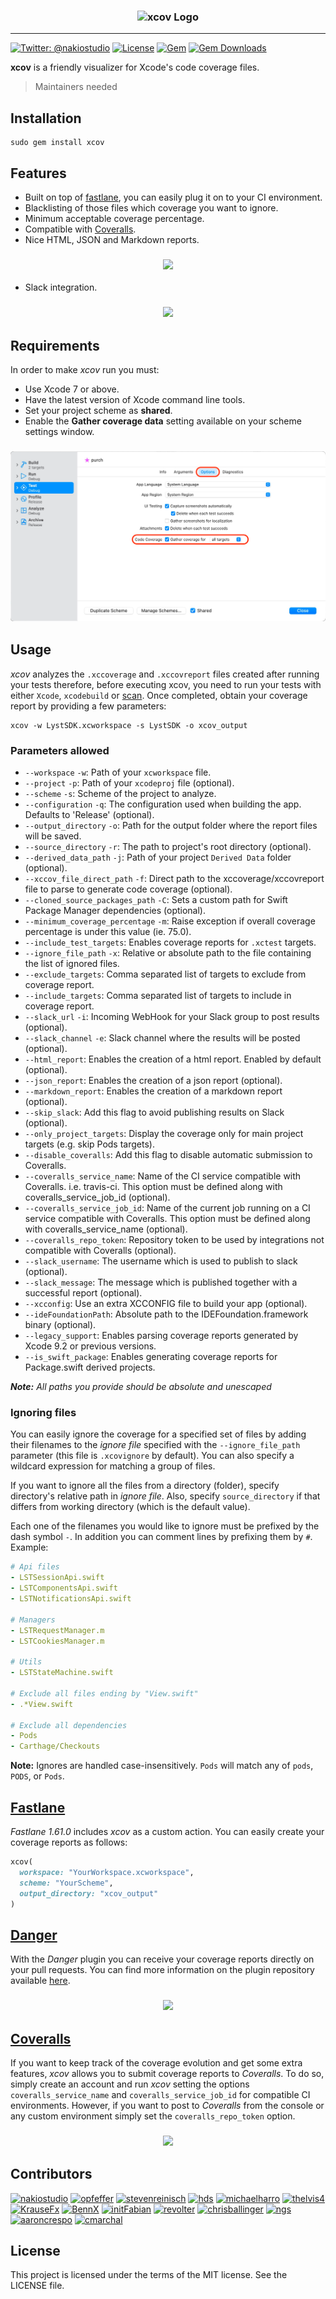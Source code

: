 <h3 align="center">
<img src="/assets_readme/logo.png" alt="xcov Logo" />
</h3>

---

[![Twitter: @nakiostudio](https://img.shields.io/badge/contact-@nakiostudio-blue.svg?style=flat)](https://twitter.com/nakiostudio)
[![License](https://img.shields.io/badge/license-MIT-green.svg?style=flat)](https://github.com/nakiostudio/xcov/blob/master/LICENSE)
[![Gem](https://img.shields.io/gem/v/xcov.svg?style=flat)](http://rubygems.org/gems/xcov)
[![Gem Downloads](https://img.shields.io/gem/dt/xcov.svg?style=flat)](http://rubygems.org/gems/xcov)

**xcov** is a friendly visualizer for Xcode's code coverage files.

> Maintainers needed

## Installation

```
sudo gem install xcov
```

## Features

- Built on top of [fastlane](https://fastlane.tools), you can easily plug it on to your CI environment.
- Blacklisting of those files which coverage you want to ignore.
- Minimum acceptable coverage percentage.
- Compatible with [Coveralls](https://coveralls.io).
- Nice HTML, JSON and Markdown reports.

<h3 align="center">
<img src="/assets_readme/report.png" />
</h3>

- Slack integration.

<h3 align="center">
<img src="/assets_readme/slack_integration.png" />
</h3>

## Requirements

In order to make _xcov_ run you must:

- Use Xcode 7 or above.
- Have the latest version of Xcode command line tools.
- Set your project scheme as **shared**.
- Enable the **Gather coverage data** setting available on your scheme settings window.

<h3 align="center">
<img src="/assets_readme/new_gather_coverage.png" />
</h3>

## Usage

_xcov_ analyzes the `.xccoverage` and `.xccovreport` files created after running your tests therefore, before executing xcov, you need to run your tests with either `Xcode`, `xcodebuild` or [scan](https://github.com/fastlane/fastlane/tree/master/scan). Once completed, obtain your coverage report by providing a few parameters:

```
xcov -w LystSDK.xcworkspace -s LystSDK -o xcov_output
```

### Parameters allowed

- `--workspace` `-w`: Path of your `xcworkspace` file.
- `--project` `-p`: Path of your `xcodeproj` file (optional).
- `--scheme` `-s`: Scheme of the project to analyze.
- `--configuration` `-q`: The configuration used when building the app. Defaults to 'Release' (optional).
- `--output_directory` `-o`: Path for the output folder where the report files will be saved.
- `--source_directory` `-r`: The path to project's root directory (optional).
- `--derived_data_path` `-j`: Path of your project `Derived Data` folder (optional).
- `--xccov_file_direct_path` `-f`: Direct path to the xccoverage/xccovreport file to parse to generate code coverage (optional).
- `--cloned_source_packages_path` `-C`: Sets a custom path for Swift Package Manager dependencies (optional).
- `--minimum_coverage_percentage` `-m`: Raise exception if overall coverage percentage is under this value (ie. 75.0).
- `--include_test_targets`: Enables coverage reports for `.xctest` targets.
- `--ignore_file_path` `-x`: Relative or absolute path to the file containing the list of ignored files.
- `--exclude_targets`: Comma separated list of targets to exclude from coverage report.
- `--include_targets`: Comma separated list of targets to include in coverage report.
- `--slack_url` `-i`: Incoming WebHook for your Slack group to post results (optional).
- `--slack_channel` `-e`: Slack channel where the results will be posted (optional).
- `--html_report`: Enables the creation of a html report. Enabled by default (optional).
- `--json_report`: Enables the creation of a json report (optional).
- `--markdown_report`: Enables the creation of a markdown report (optional).
- `--skip_slack`: Add this flag to avoid publishing results on Slack (optional).
- `--only_project_targets`: Display the coverage only for main project targets (e.g. skip Pods targets).
- `--disable_coveralls`: Add this flag to disable automatic submission to Coveralls.
- `--coveralls_service_name`: Name of the CI service compatible with Coveralls. i.e. travis-ci. This option must be defined along with coveralls_service_job_id (optional).
- `--coveralls_service_job_id`: Name of the current job running on a CI service compatible with Coveralls. This option must be defined along with coveralls_service_name (optional).
- `--coveralls_repo_token`: Repository token to be used by integrations not compatible with Coveralls (optional).
- `--slack_username`: The username which is used to publish to slack (optional).
- `--slack_message`: The message which is published together with a successful report (optional).
- `--xcconfig`: Use an extra XCCONFIG file to build your app (optional).
- `--ideFoundationPath`: Absolute path to the IDEFoundation.framework binary (optional).
- `--legacy_support`: Enables parsing coverage reports generated by Xcode 9.2 or previous versions.
- `--is_swift_package`: Enables generating coverage reports for Package.swift derived projects.

_**Note:** All paths you provide should be absolute and unescaped_

### Ignoring files

You can easily ignore the coverage for a specified set of files by adding their filenames to the _ignore file_ specified with the `--ignore_file_path` parameter (this file is `.xcovignore` by default). You can also specify a wildcard expression for matching a group of files.

If you want to ignore all the files from a directory (folder), specify directory's relative path in _ignore file_. Also, specify `source_directory` if that differs from working directory (which is the default value).

Each one of the filenames you would like to ignore must be prefixed by the dash symbol `-`. In addition you can comment lines by prefixing them by `#`. Example:

```yaml
# Api files
- LSTSessionApi.swift
- LSTComponentsApi.swift
- LSTNotificationsApi.swift

# Managers
- LSTRequestManager.m
- LSTCookiesManager.m

# Utils
- LSTStateMachine.swift

# Exclude all files ending by "View.swift"
- .*View.swift

# Exclude all dependencies
- Pods
- Carthage/Checkouts
```

**Note:** Ignores are handled case-insensitively. `Pods` will match any of `pods`, `PODS`, or `Pods`.

## [Fastlane](https://github.com/fastlane/fastlane/blob/master/fastlane/docs/Actions.md)

_Fastlane 1.61.0_ includes _xcov_ as a custom action. You can easily create your coverage reports as follows:

```ruby
xcov(
  workspace: "YourWorkspace.xcworkspace",
  scheme: "YourScheme",
  output_directory: "xcov_output"
)
```

## [Danger](https://danger.systems)

With the _Danger_ plugin you can receive your coverage reports directly on your pull requests. You can find more information on the plugin repository available [here](https://github.com/nakiostudio/danger-xcov).

<h3 align="center">
<img src="/assets_readme/xcov_danger.png" />
</h3>

## [Coveralls](https://coveralls.io)

If you want to keep track of the coverage evolution and get some extra features, _xcov_ allows you to submit coverage reports to _Coveralls_. To do so, simply create an account and run _xcov_ setting the options `coveralls_service_name` and `coveralls_service_job_id` for compatible CI environments. However, if you want to post to _Coveralls_ from the console or any custom environment simply set the `coveralls_repo_token` option.

<h3 align="center">
<img src="/assets_readme/coveralls_integration.png" />
</h3>

## Contributors

[![nakiostudio](https://avatars2.githubusercontent.com/u/1814571?v=3&s=50)](https://github.com/nakiostudio)
[![opfeffer](https://avatars3.githubusercontent.com/u/1138127?v=3&s=50)](https://github.com/opfeffer)
[![stevenreinisch](https://avatars0.githubusercontent.com/u/675216?v=3&s=50)](https://github.com/stevenreinisch)
[![hds](https://avatars0.githubusercontent.com/u/89589?v=3&s=50)](https://github.com/hds)
[![michaelharro](https://avatars3.githubusercontent.com/u/318260?v=3&s=50)](https://github.com/michaelharro)
[![thelvis4](https://avatars1.githubusercontent.com/u/1589385?v=3&s=50)](https://github.com/thelvis4)
[![KrauseFx](https://avatars1.githubusercontent.com/u/869950?v=3&s=50)](https://github.com/KrauseFx)
[![BennX](https://avatars1.githubusercontent.com/u/4281635?v=3&s=50)](https://github.com/BennX)
[![initFabian](https://avatars1.githubusercontent.com/u/8469495?v=3&s=50)](https://github.com/initFabian)
[![revolter](https://avatars1.githubusercontent.com/u/5748627?v=3&s=50)](https://github.com/revolter)
[![chrisballinger](https://avatars1.githubusercontent.com/u/518687?v=3&s=50)](https://github.com/chrisballinger)
[![ngs](https://avatars1.githubusercontent.com/u/18631?v=3&s=50)](https://github.com/ngs)
[![aaroncrespo](https://avatars1.githubusercontent.com/u/431662?v=3&s=50)](https://github.com/aaroncrespo)
[![cmarchal](https://avatars2.githubusercontent.com/u/4172707?v=3&s=50)](https://github.com/cmarchal)

## License

This project is licensed under the terms of the MIT license. See the LICENSE file.
